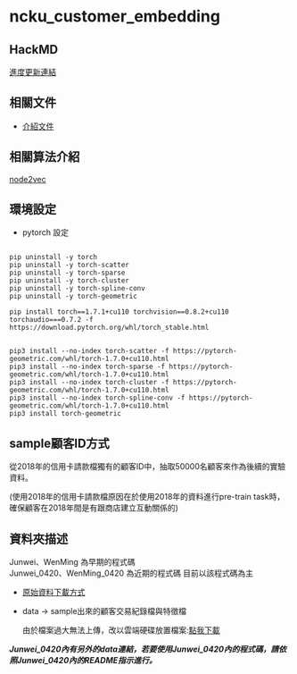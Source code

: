 # ncku_customer_embedding

## HackMD 
[進度更新連結](https://hackmd.io/@udothemath/ncku_embedding_ext)

## 相關文件
* [介紹文件](https://drive.google.com/file/d/1HxZgE_gIbRktlVRtnt9Z02_XXmwRKmJP/view?usp=sharing)

## 相關算法介紹
[node2vec](https://zhuanlan.zhihu.com/p/56542707)

## 環境設定
* pytorch 設定

```shell

pip uninstall -y torch
pip uninstall -y torch-scatter
pip uninstall -y torch-sparse
pip uninstall -y torch-cluster
pip uninstall -y torch-spline-conv
pip uninstall -y torch-geometric

pip install torch==1.7.1+cu110 torchvision==0.8.2+cu110 torchaudio===0.7.2 -f https://download.pytorch.org/whl/torch_stable.html


pip3 install --no-index torch-scatter -f https://pytorch-geometric.com/whl/torch-1.7.0+cu110.html
pip3 install --no-index torch-sparse -f https://pytorch-geometric.com/whl/torch-1.7.0+cu110.html
pip3 install --no-index torch-cluster -f https://pytorch-geometric.com/whl/torch-1.7.0+cu110.html
pip3 install --no-index torch-spline-conv -f https://pytorch-geometric.com/whl/torch-1.7.0+cu110.html
pip3 install torch-geometric

```

## sample顧客ID方式
從2018年的信用卡請款檔獨有的顧客ID中，抽取50000名顧客來作為後續的實驗資料。

(使用2018年的信用卡請款檔原因在於使用2018年的資料進行pre-train task時，確保顧客在2018年間是有跟商店建立互動關係的)


## 資料夾描述
Junwei、WenMing 為早期的程式碼\
Junwei_0420、WenMing_0420 為近期的程式碼 目前以該程式碼為主

* [原始資料下載方式](ncku_customer_embedding/WenMing/data/raw/download_data.ipynb)
* data -> sample出來的顧客交易紀錄檔與特徵檔

    由於檔案過大無法上傳，改以雲端硬碟放置檔案:[點我下載](https://drive.google.com/drive/folders/1Vw6jKoEhqmnmvbxh-kqh4xY-o2Ymr1d5?usp=sharing)
    
***Junwei_0420內有另外的data連結，若要使用Junwei_0420內的程式碼，請依照Junwei_0420內的README指示進行。***
